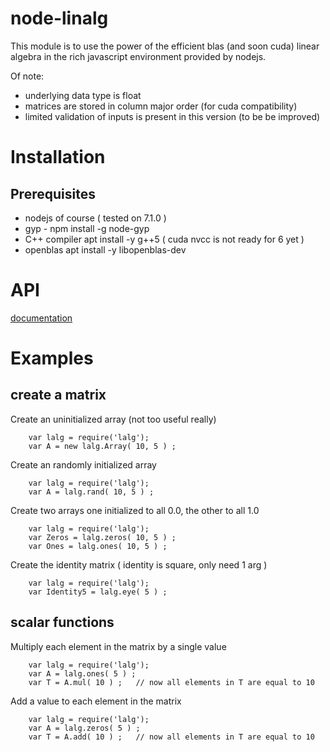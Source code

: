 # node-linalg

This module is to use the power of the efficient blas (and soon cuda)
linear algebra in the rich javascript environment provided by nodejs.

Of note:

* underlying data type is float
* matrices are stored in column major order (for cuda compatibility)
* limited validation of inputs is present in this version (to be be improved)


# Installation

## Prerequisites

* nodejs of course ( tested on 7.1.0 )
* gyp - npm install -g node-gyp
* C++ compiler apt install -y g++5  ( cuda nvcc is not ready for 6 yet )
* openblas  apt install -y libopenblas-dev


# API 

[documentation](https://rcorbish.ydns.eu/lalg/)

# Examples

## create a matrix

Create an uninitialized array (not too useful really)
```
	var lalg = require('lalg');
	var A = new lalg.Array( 10, 5 ) ;
```

Create an randomly initialized array
```
	var lalg = require('lalg');
	var A = lalg.rand( 10, 5 ) ;
```

Create two arrays one initialized to all 0.0, the other to all 1.0
```
	var lalg = require('lalg');
	var Zeros = lalg.zeros( 10, 5 ) ;
	var Ones = lalg.ones( 10, 5 ) ;
```

Create the identity matrix ( identity is square, only need 1 arg )
```
	var lalg = require('lalg');
	var Identity5 = lalg.eye( 5 ) ;
```

## scalar functions

Multiply each element in the matrix by a single value
```
	var lalg = require('lalg');
	var A = lalg.ones( 5 ) ;
	var T = A.mul( 10 ) ;   // now all elements in T are equal to 10
```

Add a value to each element in the matrix
```
	var lalg = require('lalg');
	var A = lalg.zeros( 5 ) ;
	var T = A.add( 10 ) ;   // now all elements in T are equal to 10
```



